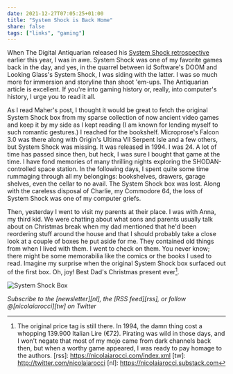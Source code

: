 ```yaml
---
date: 2021-12-27T07:05:25+01:00
title: "System Shock is Back Home"
share: false
tags: ["links", "gaming"]
---
```

When The Digital Antiquarian released his [System Shock retrospective][1]
earlier this year, I was in awe. System Shock was one of my favorite games back
in the day, and yes, in the quarrel between id Software's DOOM and Looking
Glass's System Shock, I was siding with the latter. I was so much more for
immersion and storyline than shoot 'em-ups. The Antiquarian article is
excellent. If you're into gaming history or, really, into computer's history,
I urge you to read it all.

As I read Maher's post, I thought it would be great to fetch the original
System Shock box from my sparse collection of now ancient video games and keep
it by my side as I kept reading (I am known for lending myself to such romantic
gestures.) I reached for the bookshelf. Microprose's Falcon 3.0 was there along
with Origin's Ultima VII Serpent Isle and a few others, but System Shock was
missing. It was released in 1994. I was 24. A lot of time has passed since
then, but heck, I was sure I bought that game at the time. I have fond memories
of many thrilling nights exploring the SHODAN-controlled space station. In the
following days, I spent quite some time rummaging through all my belongings:
bookshelves, drawers, garage shelves, even the cellar to no avail. The System
Shock box was lost. Along with the careless disposal of Charlie, my Commodore
64, the loss of System Shock was one of my computer griefs.

Then, yesterday I went to visit my parents at their place. I was with Anna, my
third kid. We were chatting about what sons and parents usually talk about on
Christmas break when my dad mentioned that he'd been reordering stuff around
the house and that I should probably take a close look at a couple of boxes he
put aside for me. They contained old things from when I lived with them. I went
to check on them. You never know; there might be some memorabilia like the
comics or the books I used to read. Imagine my surprise when the original
System Shock box surfaced out of the first box. Oh, joy! Best Dad's Christmas
present ever[^2].

![System Shock Box](/images/system-shock-box.JPG#center)

*Subscribe to the [newsletter][nl], the [RSS feed][rss], or follow @[nicolaiarocci][tw] on Twitter*

 [1]: https://www.filfre.net/2021/03/system-shock/
 [^2]: The original price tag is still there.  In 1994, the damn thing cost a whopping 139.900 Italian Lire (€72). Pirating was wild in those days, and I won't negate that most of my mojo came from dark channels back then, but when a worthy game appeared, I was ready to pay homage to the authors.
 [rss]: https://nicolaiarocci.com/index.xml
 [tw]: http://twitter.com/nicolaiarocci
 [nl]: https://nicolaiarocci.substack.com
